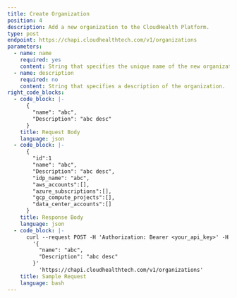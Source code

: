 ```yaml
---
title: Create Organization
position: 4
description: Add a new organization to the CloudHealth Platform. 
type: post
endpoint: https://chapi.cloudhealthtech.com/v1/organizations
parameters:
  - name: name
    required: yes
    content: String that specifies the unique name of the new organization.
  - name: description
    required: no
    content: String that specifies a description of the organization.
right_code_blocks:
  - code_block: |-
      {
        "name": "abc",
        "Description": "abc desc"
      }
    title: Request Body
    language: json
  - code_block: |-
      {
        "id":1
        "name": "abc",
        "Description": "abc desc",
        "idp_name": "abc",
        "aws_accounts":[],
        "azure_subscriptions":[],
        "gcp_compute_projects":[],
        "data_center_accounts":[]
      }
    title: Response Body
    language: json
  - code_block: |-
      curl --request POST -H 'Authorization: Bearer <your_api_key>' -H 'Content-Type: application/json' -d
        '{
          "name": "abc",
          "Description": "abc desc"
        }'    
          'https://chapi.cloudhealthtech.com/v1/organizations'
    title: Sample Request
    language: bash
---
```

